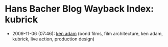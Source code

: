 # Hans Bacher Blog Wayback Index: kubrick

* 2009-11-06 (07:46): [ken adam](https://web.archive.org/web/https://one1more2time3.wordpress.com/2009/11/06/ken-adam/) (bond films, film architecture, ken adam, kubrick, live action, production design)